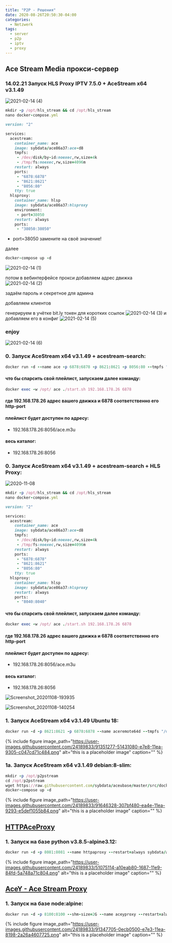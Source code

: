 ```yaml
---
title: "P2P - Решения"
date: 2020-08-26T20:50:30-04:00
categories:
  - Netzwerk
tags:
  - server
  - p2p
  - iptv
  - proxy
---
```


## Ace Stream Media прокси-сервер

### 14.02.21  Запуск  HLS Proxy IPTV 7.5.0 + AceStream x64 v3.1.49

![2021-02-14 (4)](https://user-images.githubusercontent.com/24189833/107877991-0325e480-6ed0-11eb-9427-4046b69e77de.png)

```ruby
mkdir -p /opt/hls_stream && cd /opt/hls_stream
nano docker-compose.yml

version: "2"

services:
  acestream:
    container_name: ace
    image: sybdata/ace86a37:ace-d8
    tmpfs:
     - /dev/disk/by-id:noexec,rw,size=4k
     - /tmp/fs:noexec,rw,size=4096m
    restart: always
    ports:
     - "6878:6878"
     - "8621:8621"
     - "8056:80"
    tty: true
  hlsproxy:
    container_name: hlsp
    image: sybdata/ace86a37:hlsproxy
    environment:
     - port=38050
    restart: always
    ports:
     - "38050:38050"

```
- port=38050 замените на своё значение! 

далее
```ruby
docker-compose up -d
```
![2021-02-14 (1)](https://user-images.githubusercontent.com/24189833/107879064-f1940b00-6ed6-11eb-8233-12b9d05715d0.png)


потом в вебинтерфейсе прокси добавляем адрес движка
![2021-02-14 (2)](https://user-images.githubusercontent.com/24189833/107877625-dd97db80-6ecd-11eb-91f7-0df978348a85.png)

задаём пароль и секретное для админа

добавляем клиентов

генерируем в учётке bit.ly токен для коротких ссылок
![2021-02-14 (3)](https://user-images.githubusercontent.com/24189833/107888998-69caf280-6f10-11eb-8c22-aee8402fb864.png)
и добавляем его в конфиг
![2021-02-14 (5)](https://user-images.githubusercontent.com/24189833/107877980-eb4e6080-6ecf-11eb-8458-e5f023c9e819.png)

### enjoy
![2021-02-14 (6)](https://user-images.githubusercontent.com/24189833/107878039-57c95f80-6ed0-11eb-86bc-d9c39481cdcc.png)



### 0. Запуск AceStream x64 v3.1.49 + acestream-search:
```ruby
docker run -d --name ace -p 6878:6878 -p 8621:8621 -p 8056:80 --tmpfs "/dev/disk/by-id:noexec,rw,size=4k" --tmpfs "/tmp/fs/:noexec,rw,size=4096m" sybdata/ace86a37:ace-d8

```
#### что бы спарсить свой плейлист, запускаем далее команду:
```ruby
docker exec -w /opt/ ace ./start.sh 192.168.178.26 6878
```
#### где 192.168.178.26 адрес вашего движка и 6878 соответственно его http-port
#### плейлист будет доступен по адресу:
* 192.168.178.26:8056/ace.m3u
#### весь каталог:
* 192.168.178.26:8056

### 0. Запуск AceStream x64 v3.1.49 + acestream-search + HLS Proxy:
![2020-11-08](https://user-images.githubusercontent.com/24189833/98481977-78618980-21fe-11eb-9480-2a486bf7bd16.png)

```ruby
mkdir -p /opt/hls_stream && cd /opt/hls_stream
nano docker-compose.yml

version: "2"

services:
  acestream:
    container_name: ace
    image: sybdata/ace86a37:ace-d8
    tmpfs:
     - /dev/disk/by-id:noexec,rw,size=4k
     - /tmp/fs:noexec,rw,size=4096m
    restart: always
    ports:
     - "6878:6878"
     - "8621:8621"
     - "8056:80"
    tty: true
  hlsproxy:
    container_name: hlsp
    image: sybdata/ace86a37:hlsproxy
    restart: always
    ports:
     - "8040:8040"

```
#### что бы спарсить свой плейлист, запускаем далее команду:
```ruby
docker exec -w /opt/ ace ./start.sh 192.168.178.26 6878
```
#### где 192.168.178.26 адрес вашего движка и 6878 соответственно его http-port
#### плейлист будет доступен по адресу:
* 192.168.178.26:8056/ace.m3u
#### весь каталог:
* 192.168.178.26:8056

![Screenshot_20201108-193935](https://user-images.githubusercontent.com/24189833/98481987-8911ff80-21fe-11eb-8e21-7b7d5fe20974.png)

![Screenshot_20201108-140254](https://user-images.githubusercontent.com/24189833/98482000-9c24cf80-21fe-11eb-8c43-75a1314f6ae6.png)

### 1. Запуск AceStream x64 v3.1.49 Ubuntu 18:
```ruby
docker run -d -p 8621:8621 -p 6878:6878 --name aceremote64d --tmpfs "/dev/disk/by-id:noexec,rw,size=4k" --tmpfs "/tmp/fs/:noexec,rw,size=4096m" --restart=always  sybdata/ace86a37:aced0nly bash -c "/opt/start.sh SZGHqCMt 62062 6878 8621 1800"
```
{% include figure image_path="https://user-images.githubusercontent.com/24189833/91351277-51431080-e7e8-11ea-9305-c047cd71c484.png" alt="this is a placeholder image" caption="" %}

### 1a. Запуск AceStream x64 v3.1.49 debian:8-slim:
```ruby
mkdir -p /opt/p2pstream
cd /opt/p2pstream
wget https://raw.githubusercontent.com/sybdata/aceubase/master/src/docker-compose.yml
docker-compose up -d
```
{% include figure image_path="https://user-images.githubusercontent.com/24189833/91646328-307bf480-ea4e-11ea-9293-e5def1055b84.png" alt="this is a placeholder image" caption="" %}

## [HTTPAceProxy](https://github.com/pepsik-kiev/HTTPAceProxy)
### 1. Запуск на базе python v3.8.5-alpine3.12:
```ruby
docker run -d -p 8081:8081 --name httpaproxy --restart=always sybdata/ace86a37:httpaproxy
```
{% include figure image_path="https://user-images.githubusercontent.com/24189833/51075114-a10eab80-1687-11e9-84fd-5a748a71c804.png" alt="this is a placeholder image" caption="" %}


## [AceY - Ace Stream Proxy](https://github.com/xelaok/acey)
### 1. Запуск на базе node:alpine:
```ruby
docker run -d -p 8100:8100 --shm-size=2G --name aceyproxy --restart=always sybdata/ace86a37:acey
```
{% include figure image_path="https://user-images.githubusercontent.com/24189833/91347705-0ecb0500-e7e3-11ea-8198-2a26a4607725.png" alt="this is a placeholder image" caption="" %}
